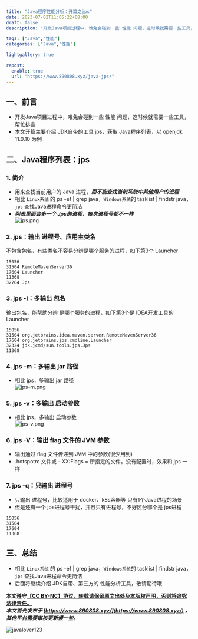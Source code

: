 ```yaml
---
title: "Java程序性能分析：开篇之jps"
date: 2023-07-02T11:05:22+08:00
draft: false
description: "开发Java项目过程中，难免会碰到一些 性能 问题，这时候就需要一些工具，帮忙排查。本文开篇主要介绍 JDK自带的工具 jps，获取 Java程序列表，后面将继续介绍 JDK自带、第三方的 性能分析工具，敬请期待哦"

tags: ["Java","性能"]
categories: ["Java","性能"]

lightgallery: true

repost:
  enable: true
  url: "https://www.890808.xyz/java-jps/"
---
```


<!--more-->

## 一、前言
- 开发Java项目过程中，难免会碰到一些 性能 问题，这时候就需要一些工具，帮忙排查
- 本文开篇主要介绍 JDK自带的工具 jps，获取 Java程序列表，以 openjdk 11.0.10 为例

## 二、Java程序列表：jps
### 1. 简介
- 用来查找当前用户的 Java 进程，***而不能查找当前系统中其他用户的进程***
- 相比 `Linux系统` 的 ps -ef | grep java，`Windows系统`的 tasklist | findstr java，`jps` 查找Java进程命令更简洁
- ***列表里面会多一个 Jps的进程，每次进程号都不一样***   
![jps.png](https://img.890808.xyz/file/javalover123/2023/07/jps.png)

### 2. jps：输出 进程号、应用主类名
不包含包名，有些类名不容易分辨是哪个服务的进程，如下第3个 Launcher
```
15056 
31504 RemoteMavenServer36
17604 Launcher
11368 
32764 Jps
```

### 3. jps -l：多输出 包名
输出包名，能帮助分辨 是哪个服务的进程，如下第3个是 IDEA开发工具的 Launcher
```
15056 
31504 org.jetbrains.idea.maven.server.RemoteMavenServer36
17604 org.jetbrains.jps.cmdline.Launcher
32324 jdk.jcmd/sun.tools.jps.Jps
11368
```

### 4. jps -m：多输出 jar 路径
- 相比 jps，多输出 jar 路径  
![jps-m.png](https://img.890808.xyz/file/javalover123/2023/07/jps-m.png)

### 5. jps -v：多输出 启动参数
- 相比 jps，多输出 启动参数  
![jps-v.png](https://img.890808.xyz/file/javalover123/2023/07/jps-v.png)

### 6. jps -V：输出 flag 文件的 JVM 参数
- 输出通过 flag 文件传递到 JVM 中的参数(很少用到)
- .hotspotrc 文件或 - XX:Flags = 所指定的文件。没有配置时，效果和 jps 一样

### 7. jps -q：只输出 进程号
- 只输出 进程号，比较适用于 docker、k8s容器等 只有1个Java进程的场景
- 但是还有一个 jps进程号干扰，并且只有进程号，不好区分哪个是 jps进程
```
15056
31504
17604
11368
```

## 三、总结
- 相比 `Linux系统` 的 ps -ef | grep java，`Windows系统`的 tasklist | findstr java，`jps` 查找Java进程命令更简洁
- 后面将继续介绍 JDK自带、第三方的 性能分析工具，敬请期待哦

**本文遵守[【CC BY-NC】协议，转载请保留原文出处及本版权声明，否则将追究法律责任。](https://creativecommons.org/licenses/by-nc/4.0/)**   
***本文首先发布于 [https://www.890808.xyz/](https://www.890808.xyz/) ，其他平台需要审核更新慢一些。***

![javalover123](https://img.890808.xyz/file/javalover123/2023/04/688b88cfd4ed9f6fcd56828b849ce47c.jpg)